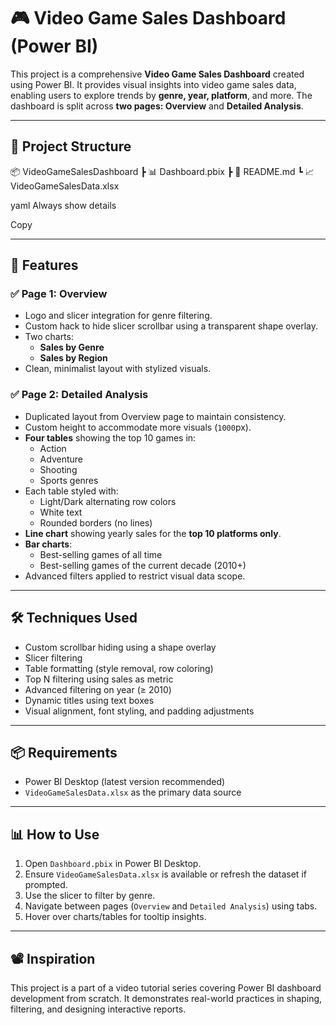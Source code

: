 # 🎮 Video Game Sales Dashboard (Power BI)

This project is a comprehensive **Video Game Sales Dashboard** created using Power BI. It provides visual insights into video game sales data, enabling users to explore trends by **genre, year, platform**, and more. The dashboard is split across **two pages: Overview** and **Detailed Analysis**.

---

## 📁 Project Structure

📦 VideoGameSalesDashboard ┣ 📊 Dashboard.pbix ┣ 📄 README.md ┗ 📈 VideoGameSalesData.xlsx

yaml
Always show details

Copy

---

## 🚀 Features

### ✅ Page 1: Overview
- Logo and slicer integration for genre filtering.
- Custom hack to hide slicer scrollbar using a transparent shape overlay.
- Two charts:
  - **Sales by Genre**
  - **Sales by Region**
- Clean, minimalist layout with stylized visuals.

### ✅ Page 2: Detailed Analysis
- Duplicated layout from Overview page to maintain consistency.
- Custom height to accommodate more visuals (`1000`px).
- **Four tables** showing the top 10 games in:
  - Action
  - Adventure
  - Shooting
  - Sports genres  
- Each table styled with:
  - Light/Dark alternating row colors
  - White text
  - Rounded borders (no lines)
- **Line chart** showing yearly sales for the **top 10 platforms only**.
- **Bar charts**:
  - Best-selling games of all time
  - Best-selling games of the current decade (2010+)
- Advanced filters applied to restrict visual data scope.

---

## 🛠️ Techniques Used

- Custom scrollbar hiding using a shape overlay
- Slicer filtering
- Table formatting (style removal, row coloring)
- Top N filtering using sales as metric
- Advanced filtering on year (≥ 2010)
- Dynamic titles using text boxes
- Visual alignment, font styling, and padding adjustments

---

## 📦 Requirements

- Power BI Desktop (latest version recommended)
- `VideoGameSalesData.xlsx` as the primary data source

---

## 📊 How to Use

1. Open `Dashboard.pbix` in Power BI Desktop.
2. Ensure `VideoGameSalesData.xlsx` is available or refresh the dataset if prompted.
3. Use the slicer to filter by genre.
4. Navigate between pages (`Overview` and `Detailed Analysis`) using tabs.
5. Hover over charts/tables for tooltip insights.

---

## 📽️ Inspiration

This project is a part of a video tutorial series covering Power BI dashboard development from scratch. It demonstrates real-world practices in shaping, filtering, and designing interactive reports.

